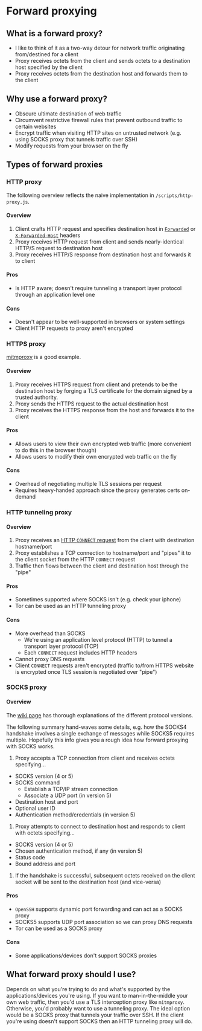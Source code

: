 # Forward proxying

## What is a forward proxy?

* I like to think of it as a two-way detour for network traffic originating from/destined for a client
* Proxy receives octets from the client and sends octets to a destination host specified by the client
* Proxy receives octets from the destination host and forwards them to the client

## Why use a forward proxy?

* Obscure ultimate destination of web traffic
* Circumvent restrictive firewall rules that prevent outbound traffic to certain websites
* Encrypt traffic when visiting HTTP sites on untrusted network (e.g. using SOCKS proxy that tunnels traffic over SSH)
* Modify requests from your browser on the fly

## Types of forward proxies

### HTTP proxy

The following overview reflects the naive implementation in `/scripts/http-proxy.js`.

#### Overview

1. Client crafts HTTP request and specifies destination host in [`Forwarded`](https://developer.mozilla.org/en-US/docs/Web/HTTP/Headers/Forwarded) or [`X-Forwarded-Host`](https://developer.mozilla.org/en-US/docs/Web/HTTP/Headers/X-Forwarded-Host) headers
1. Proxy receives HTTP request from client and sends nearly-identical HTTP/S request to destination host
1. Proxy receives HTTP/S response from destination host and forwards it to client

#### Pros

* Is HTTP aware; doesn't require tunneling a transport layer protocol through an application level one

#### Cons

* Doesn't appear to be well-supported in browsers or system settings
* Client HTTP requests to proxy aren't encrypted

### HTTPS proxy

[mitmproxy](https://mitmproxy.org/) is a good example.

#### Overview
1. Proxy receives HTTPS request from client and pretends to be the destination host by forging a TLS certificate for the domain signed by a trusted authority.
1. Proxy sends the HTTPS request to the actual destination host
1. Proxy receives the HTTPS response from the host and forwards it to the client

#### Pros
* Allows users to view their own encrypted web traffic (more convenient to do this in the browser though)
* Allows users to modify their own encrypted web traffic on the fly

#### Cons
* Overhead of negotiating multiple TLS sessions per request
* Requires heavy-handed approach since the proxy generates certs on-demand

### HTTP tunneling proxy

#### Overview

1. Proxy receives an [HTTP `CONNECT` request](https://developer.mozilla.org/en-US/docs/Web/HTTP/Methods/CONNECT) from the client with destination hostname/port
1. Proxy establishes a TCP connection to hostname/port and "pipes" it to the client socket from the HTTP `CONNECT` request
1. Traffic then flows between the client and destination host through the "pipe"

#### Pros

* Sometimes supported where SOCKS isn't (e.g. check your iphone)
* Tor can be used as an HTTP tunneling proxy

#### Cons

* More overhead than SOCKS
  * We're using an application level protocol (HTTP) to tunnel a transport layer protocol (TCP)
  * Each `CONNECT` request includes HTTP headers
* Cannot proxy DNS requests
* Client `CONNECT` requests aren't encrypted (traffic to/from HTTPS website is encrypted once TLS session is negotiated over "pipe")

### SOCKS proxy

#### Overview

The [wiki page](https://en.wikipedia.org/wiki/SOCKS) has thorough explanations of the different protocol versions.

The following summary hand-waves some details, e.g. how the SOCKS4 handshake involves a single exchange of messages while SOCKS5 requires multiple. Hopefully this info gives you a rough idea how forward proxying with SOCKS works.

1. Proxy accepts a TCP connection from client and receives octets specifying...
  * SOCKS version (4 or 5)
  * SOCKS command
      * Establish a TCP/IP stream connection
      * Associate a UDP port (in version 5)
  * Destination host and port
  * Optional user ID
  * Authentication method/credentials (in version 5)
1. Proxy attempts to connect to destination host and responds to client with octets specifying...
  * SOCKS version (4 or 5)
  * Chosen authentication method, if any (in version 5)
  * Status code
  * Bound address and port
1. If the handshake is successful, subsequent octets received on the client socket will be sent to the destination host (and vice-versa)

#### Pros

* `OpenSSH` supports dynamic port forwarding and can act as a SOCKS proxy
* SOCKS5 supports UDP port association so we can proxy DNS requests
* Tor can be used as a SOCKS proxy

#### Cons

* Some applications/devices don't support SOCKS proxies

## What forward proxy should I use?
Depends on what you're trying to do and what's supported by the applications/devices you're using. If you want to man-in-the-middle your own web traffic, then you'd use a TLS interception proxy like `mitmproxy`. Otherwise, you'd probably want to use a tunneling proxy. The ideal option would be a SOCKS proxy that tunnels your traffic over SSH. If the client you're using doesn't support SOCKS then an HTTP tunneling proxy will do.
